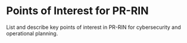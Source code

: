 # Points of Interest for PR-RIN

List and describe key points of interest in PR-RIN for cybersecurity and operational planning.
